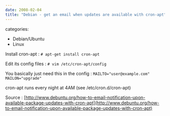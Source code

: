```yaml
---
date: 2008-02-04
title: "Debian - get an email when updates are available with cron-apt"
---
```








categories:
- Debian/Ubuntu
- Linux


Install cron-apt :
`# apt-get install cron-apt`

Edit its config files :
`# vim /etc/cron-apt/config`

You basically just need this in the config :
`MAILTO="user@example.com"
MAILON="upgrade"`

cron-apt runs every night at 4AM (see /etc/cron.d/cron-apt)

Source : [http://www.debuntu.org/how-to-email-notification-upon-available-package-updates-with-cron-apt](http://www.debuntu.org/how-to-email-notification-upon-available-package-updates-with-cron-apt)
